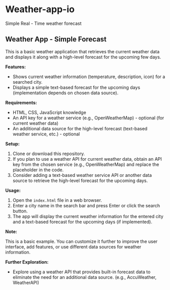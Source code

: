 # Weather-app-io
Simple Real - Time weather forecast
## Weather App - Simple Forecast 

This is a basic weather application that retrieves the current weather data and displays it along with a high-level forecast for the upcoming few days.

**Features:**

- Shows current weather information (temperature, description, icon) for a searched city.
- Displays a simple text-based forecast for the upcoming days (implementation depends on chosen data source).

**Requirements:**

- HTML, CSS, JavaScript knowledge
- An API key for a weather service (e.g., OpenWeatherMap) - optional (for current weather data)
- An additional data source for the high-level forecast (text-based weather service, etc.) - optional

**Setup:**

1. Clone or download this repository.
2. If you plan to use a weather API for current weather data, obtain an API key from the chosen service (e.g., OpenWeatherMap) and replace the placeholder in the code.
3. Consider adding a text-based weather service API or another data source to retrieve the high-level forecast for the upcoming days.

**Usage:**

1. Open the `index.html` file in a web browser.
2. Enter a city name in the search bar and press Enter or click the search button.
3. The app will display the current weather information for the entered city and a text-based forecast for the upcoming days (if implemented).

**Note:**

This is a basic example. You can customize it further to improve the user interface, add features, or use different data sources for weather information.

**Further Exploration:**

- Explore using a weather API that provides built-in forecast data to eliminate the need for an additional data source. (e.g., AccuWeather, WeatherAPI)
